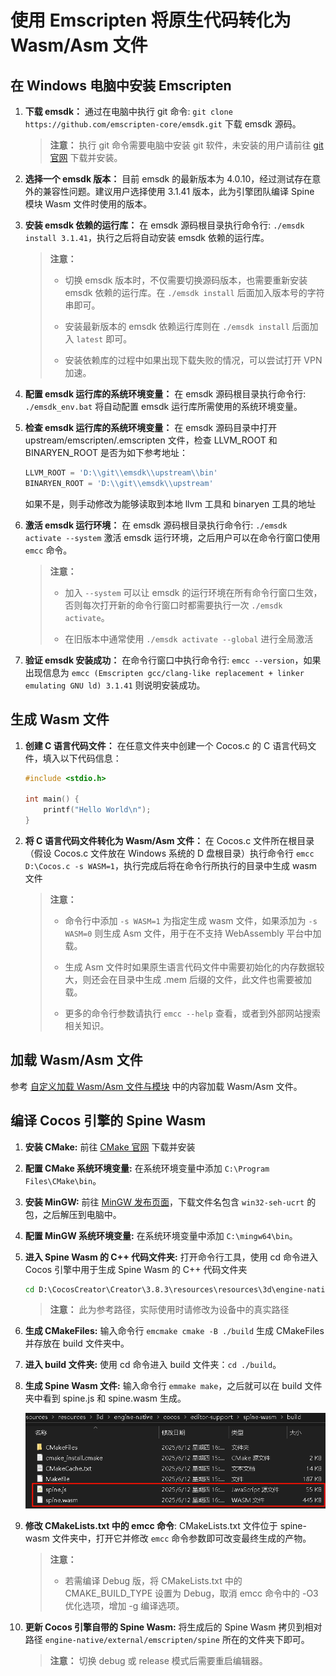 # 使用 Emscripten 将原生代码转化为 Wasm/Asm 文件

## 在 Windows 电脑中安装 Emscripten

1. **下载 emsdk：** 通过在电脑中执行 git 命令: `git clone https://github.com/emscripten-core/emsdk.git` 下载 emsdk 源码。

    > **注意：** 执行 git 命令需要电脑中安装 git 软件，未安装的用户请前往 [git 官网](https://git-scm.com/) 下载并安装。

2. **选择一个 emsdk 版本：** 目前 emsdk 的最新版本为 4.0.10，经过测试存在意外的兼容性问题。建议用户选择使用 3.1.41 版本，此为引擎团队编译 Spine 模块 Wasm 文件时使用的版本。

3. **安装 emsdk 依赖的运行库：** 在 emsdk 源码根目录执行命令行: `./emsdk install 3.1.41`，执行之后将自动安装 emsdk 依赖的运行库。

    > **注意：**
    > * 切换 emsdk 版本时，不仅需要切换源码版本，也需要重新安装 emsdk 依赖的运行库。在 `./emsdk install` 后面加入版本号的字符串即可。
    >
    > * 安装最新版本的 emsdk 依赖运行库则在 `./emsdk install` 后面加入 `latest` 即可。
    >
    > * 安装依赖库的过程中如果出现下载失败的情况，可以尝试打开 VPN 加速。

4. **配置 emsdk 运行库的系统环境变量：** 在 emsdk 源码根目录执行命令行: `./emsdk_env.bat` 将自动配置 emsdk 运行库所需使用的系统环境变量。

5. **检查 emsdk 运行库的系统环境变量：** 在 emsdk 源码目录中打开 upstream/emscripten/.emscripten 文件，检查 LLVM_ROOT 和 BINARYEN_ROOT 是否为如下参考地址：

    ```python
    LLVM_ROOT = 'D:\\git\\emsdk\\upstream\\bin'
    BINARYEN_ROOT = 'D:\\git\\emsdk\\upstream'
    ```

    如果不是，则手动修改为能够读取到本地 llvm 工具和 binaryen 工具的地址

6. **激活 emsdk 运行环境：** 在 emsdk 源码根目录执行命令行: `./emsdk activate --system` 激活 emsdk 运行环境，之后用户可以在命令行窗口使用 `emcc` 命令。

    > **注意：**
    > * 加入 `--system` 可以让 emsdk 的运行环境在所有命令行窗口生效，否则每次打开新的命令行窗口时都需要执行一次 `./emsdk activate`。
    >
    > * 在旧版本中通常使用 `./emsdk activate --global` 进行全局激活

7. **验证 emsdk 安装成功：** 在命令行窗口中执行命令行: `emcc --version`，如果出现信息为 `emcc (Emscripten gcc/clang-like replacement + linker emulating GNU ld) 3.1.41` 则说明安装成功。

## 生成 Wasm 文件

1. **创建 C 语言代码文件：** 在任意文件夹中创建一个 Cocos.c 的 C 语言代码文件，填入以下代码信息：

    ```C
    #include <stdio.h>

    int main() {
        printf("Hello World\n");
    }
    ```

2. **将 C 语言代码文件转化为 Wasm/Asm 文件：** 在 Cocos.c 文件所在根目录（假设 Cocos.c 文件放在 Windows 系统的 D 盘根目录）执行命令行 `emcc D:\Cocos.c -s WASM=1`，执行完成后将在命令行所执行的目录中生成 wasm 文件

    > **注意：**
    >
    > * 命令行中添加 `-s WASM=1` 为指定生成 wasm 文件，如果添加为 `-s WASM=0` 则生成 Asm 文件，用于在不支持 WebAssembly 平台中加载。
    >
    > * 生成 Asm 文件时如果原生语言代码文件中需要初始化的内存数据较大，则还会在目录中生成 .mem 后缀的文件，此文件也需要被加载。
    >
    > * 更多的命令行参数请执行 `emcc --help` 查看，或者到外部网站搜索相关知识。

## 加载 Wasm/Asm 文件

参考 [自定义加载 Wasm/Asm 文件与模块](./wasm-asm-load.md) 中的内容加载 Wasm/Asm 文件。

## 编译 Cocos 引擎的 Spine Wasm

1. **安装 CMake:** 前往 [CMake 官网](https://cmake.org/) 下载并安装

2. **配置 CMake 系统环境变量:** 在系统环境变量中添加 `C:\Program Files\CMake\bin`。

3. **安装 MinGW:** 前往 [MinGW 发布页面](https://github.com/niXman/mingw-builds-binaries/releases)，下载文件名包含 `win32-seh-ucrt` 的包，之后解压到电脑中。

4. **配置 MinGW 系统环境变量:** 在系统环境变量中添加 `C:\mingw64\bin`。

5. **进入 Spine Wasm 的 C++ 代码文件夹:** 打开命令行工具，使用 cd 命令进入 Cocos 引擎中用于生成 Spine Wasm 的 C++ 代码文件夹

    ```cmd
    cd D:\CocosCreator\Creator\3.8.3\resources\resources\3d\engine-native\cocos\editor-support\spine-wasm
    ```

    > **注意：** 此为参考路径，实际使用时请修改为设备中的真实路径

6. **生成 CMakeFiles:** 输入命令行 `emcmake cmake -B ./build` 生成 CMakeFiles 并存放在 build 文件夹中。

7. **进入 build 文件夹:** 使用 cd 命令进入 build 文件夹：`cd ./build`。

8. **生成 Spine Wasm 文件:** 输入命令行 `emmake make`，之后就可以在 build 文件夹中看到 spine.js 和 spine.wasm 生成。

    ![spine-wasm-create](./wasm-asm-create/spine-wasm-create.png)

9. **修改 CMakeLists.txt 中的 emcc 命令**: CMakeLists.txt 文件位于 spine-wasm 文件夹中，打开它并修改 `emcc` 命令参数即可改变最终生成的产物。

    > **注意：**
    >
    > * 若需编译 Debug 版，将 CMakeLists.txt 中的 CMAKE_BUILD_TYPE 设置为 Debug，取消 emcc 命令中的 -O3 优化选项，增加 -g 编译选项。

10. **更新 Cocos 引擎自带的 Spine Wasm:** 将生成后的 Spine Wasm 拷贝到相对路径 `engine-native/external/emscripten/spine` 所在的文件夹下即可。

    > **注意：** 切换 debug 或 release 模式后需要重启编辑器。

